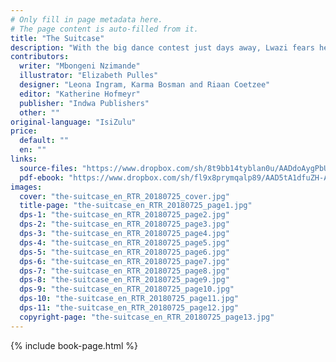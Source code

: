 ```yaml
---
# Only fill in page metadata here.
# The page content is auto-filled from it.
title: "The Suitcase"
description: "With the big dance contest just days away, Lwazi fears he’ll have nothing to wear. With a little help from his Gogo and the spirit of his Mkhulu, he might just get everything his heart wishes for …"
contributors:
  writer: "Mbongeni Nzimande"
  illustrator: "Elizabeth Pulles"
  designer: "Leona Ingram, Karma Bosman and Riaan Coetzee"
  editor: "Katherine Hofmeyr"
  publisher: "Indwa Publishers"
  other: ""
original-language: "IsiZulu"
price:
  default: ""
  en: ""
links:
  source-files: "https://www.dropbox.com/sh/8t9bb14tyblan0u/AADdoAygPbUQEAGNJoJtMElra?dl=0"
  pdf-ebook: "https://www.dropbox.com/sh/fl9x8prymqalp89/AAD5tA1dfuZH-Alt3rb67TUAa?dl=0"
images:
  cover: "the-suitcase_en_RTR_20180725_cover.jpg"
  title-page: "the-suitcase_en_RTR_20180725_page1.jpg"
  dps-1: "the-suitcase_en_RTR_20180725_page2.jpg"
  dps-2: "the-suitcase_en_RTR_20180725_page3.jpg"
  dps-3: "the-suitcase_en_RTR_20180725_page4.jpg"
  dps-4: "the-suitcase_en_RTR_20180725_page5.jpg"
  dps-5: "the-suitcase_en_RTR_20180725_page6.jpg"
  dps-6: "the-suitcase_en_RTR_20180725_page7.jpg"
  dps-7: "the-suitcase_en_RTR_20180725_page8.jpg"
  dps-8: "the-suitcase_en_RTR_20180725_page9.jpg"
  dps-9: "the-suitcase_en_RTR_20180725_page10.jpg"
  dps-10: "the-suitcase_en_RTR_20180725_page11.jpg"
  dps-11: "the-suitcase_en_RTR_20180725_page12.jpg"
  copyright-page: "the-suitcase_en_RTR_20180725_page13.jpg"
---
```


{% include book-page.html %}




